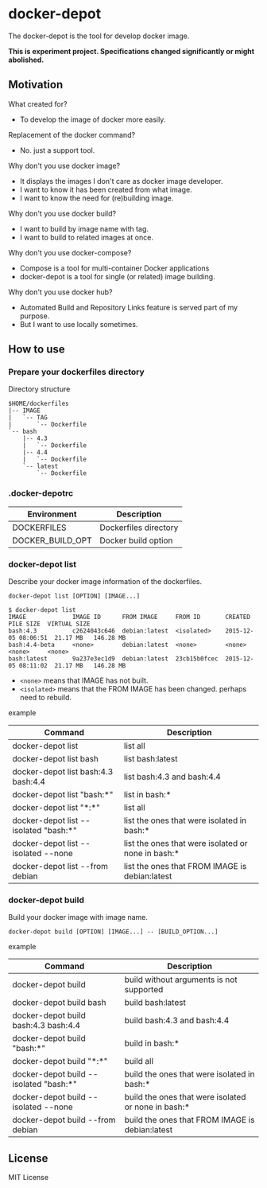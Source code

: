 # docker-depot

The docker-depot is the tool for develop docker image.

**This is experiment project. Specifications changed significantly or might abolished.**

## Motivation

What created for?
* To develop the image of docker more easily.

Replacement of the docker command?
* No. just a support tool.

Why don't you use docker image?
  * It displays the images I don't care as docker image developer.
  * I want to know it has been created from what image.
  * I want to know the need for (re)building image.

Why don't you use docker build?
  * I want to build by image name with tag.
  * I want to build to related images at once.

Why don't you use docker-compose?
  * Compose is a tool for multi-container Docker applications
  * docker-depot is a tool for single (or related) image building.

Why don't you use docker hub?
  * Automated Build and Repository Links feature is served part of my purpose.
  * But I want to use locally sometimes.

## How to use

### Prepare your dockerfiles directory

Directory structure

```
$HOME/dockerfiles
|-- IMAGE
|   `-- TAG
|       `-- Dockerfile
`-- bash
    |-- 4.3
    |   `-- Dockerfile
    |-- 4.4
    |   `-- Dockerfile
    `-- latest
        `-- Dockerfile
```

### .docker-depotrc

| Environment      | Description           |
| ---------------- | --------------------- |
| DOCKERFILES      | Dockerfiles directory |
| DOCKER_BUILD_OPT | Docker build option   |


### docker-depot list

Describe your docker image information of the dockerfiles.

```
docker-depot list [OPTION] [IMAGE...]
```

```
$ docker-depot list
IMAGE             IMAGE ID      FROM IMAGE     FROM ID       CREATED              PILE SIZE  VIRTUAL SIZE
bash:4.3          c2624043c646  debian:latest  <isolated>    2015-12-05 08:06:51  21.17 MB   146.28 MB
bash:4.4-beta     <none>        debian:latest  <none>        <none>               <none>     <none>
bash:latest       9a237e3ec1d9  debian:latest  23cb15b0fcec  2015-12-05 08:11:02  21.17 MB   146.28 MB
```

* ``<none>`` means that IMAGE has not built.
* ``<isolated>`` means that the FROM IMAGE has been changed. perhaps need to rebuild.

example

| Command                                | Description                                         |
| -------------------------------------- | --------------------------------------------------- |
| docker-depot list                      | list all                                            |
| docker-depot list bash                 | list bash:latest                                    |
| docker-depot list bash:4.3 bash:4.4    | list bash:4.3 and bash:4.4                          |
| docker-depot list "bash:\*"            | list in bash:\*                                     |
| docker-depot list "\*:\*"              | list all                                            |
| docker-depot list --isolated "bash:\*" | list the ones that were isolated in bash:\*         |
| docker-depot list --isolated --none    | list the ones that were isolated or none in bash:\* |
| docker-depot list --from debian        | list the ones that FROM IMAGE is debian:latest      |

### docker-depot build

Build your docker image with image name.

```
docker-depot build [OPTION] [IMAGE...] -- [BUILD_OPTION...]
```

example

| Command                                 | Description                                          |
| --------------------------------------- | ---------------------------------------------------- |
| docker-depot build                      | build without arguments is not supported             |
| docker-depot build bash                 | build bash:latest                                    |
| docker-depot build bash:4.3 bash:4.4    | build bash:4.3 and bash:4.4                          |
| docker-depot build "bash:\*"            | build in bash:\*                                     |
| docker-depot build "\*:\*"              | build all                                            |
| docker-depot build --isolated "bash:\*" | build the ones that were isolated in bash:\*         |
| docker-depot build --isolated --none    | build the ones that were isolated or none in bash:\* |
| docker-depot build --from debian        | build the ones that FROM IMAGE is debian:latest      |

## License

MIT License
